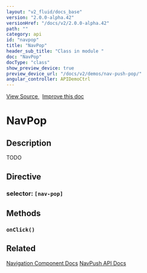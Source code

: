 ```yaml
---
layout: "v2_fluid/docs_base"
version: "2.0.0-alpha.42"
versionHref: "/docs/v2/2.0.0-alpha.42"
path: ""
category: api
id: "navpop"
title: "NavPop"
header_sub_title: "Class in module "
doc: "NavPop"
docType: "class"
show_preview_device: true
preview_device_url: "/docs/v2/demos/nav-push-pop/"
angular_controller: APIDemoCtrl 
---
```





<div class="improve-docs">
<a href='http://github.com/driftyco/ionic2/tree/master/ionic/components/nav/nav-push.ts#L86'>
View Source
</a>
&nbsp;
<a href='http://github.com/driftyco/ionic2/edit/master/ionic/components/nav/nav-push.ts#L86'>
Improve this doc
</a>
</div>





<h1 class="api-title">


NavPop






</h1>






<!-- description -->
<h2>Description</h2>

<p>TODO</p>


<h2>Directive</h2>
<h3>selector: <code>[nav-pop]</code></h3>
<!-- @usage tag -->


<!-- @property tags -->


<!-- methods on the class -->

<h2>Methods</h2>

<div id="onClick"></div>

<h3>
<code>onClick()</code>
  

</h3>










<!-- related link -->

<h2>Related</h2>

<a href='/docs/v2/components#navigation'>Navigation Component Docs</a>
<a href='../NavPush'>NavPush API Docs</a><!-- end content block -->


<!-- end body block -->

